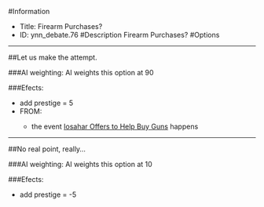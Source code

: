 #Information
 - Title: Firearm Purchases?
 - ID: ynn_debate.76
#Description
Firearm Purchases?
#Options

___
##Let us make the attempt.

###AI weighting:
AI weights this option at 90


###Efects:<ul><li>add prestige = 5</li><li>FROM:</li><ul><li>the event [Iosahar Offers to Help Buy Guns](../events/iosahar_offers_to_help_buy_guns.md) happens</li></ul></ul>

___
##No real point, really…

###AI weighting:
AI weights this option at 10


###Efects:<ul><li>add prestige = -5</li></ul>
